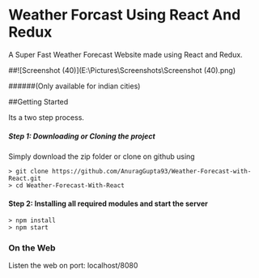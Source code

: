 # Weather Forcast Using React And Redux

A Super Fast Weather Forecast Website made using React and Redux.



##![Screenshot (40)](E:\Pictures\Screenshots\Screenshot (40).png)

######(Only available for indian cities)



##Getting Started

Its a two step process.

##### Step 1: Downloading or Cloning the project

Simply download the zip folder or clone on github using
```
> git clone https://github.com/AnuragGupta93/Weather-Forecast-with-React.git
> cd Weather-Forecast-With-React 
```

#### Step 2: Installing all required modules and start the server
```
> npm install
> npm start
```

### On the Web

Listen the web on port: localhost/8080

